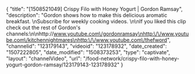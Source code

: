 {
    "title": "[1508521049] Crispy Filo with Honey Yogurt | Gordon Ramsay",
    "description": "Gordon shows how to make this delicious aromatic breakfast. \nSubscribe for weekly cooking videos. \n\nIf you liked this clip check out the rest of Gordon's channels:\n\nhttp:\/\/www.youtube.com\/gordonramsay\nhttp:\/\/www.youtube.com\/kitchennightmares\nhttp:\/\/www.youtube.com\/thefword",
    "channelid": "123179143",
    "videoid": "123178932",
    "date_created": "1507222805",
    "date_modified": "1508373253",
    "type": "captivate",
    "layout": "channelVideo",
    "url": "\/food-network\/crispy-filo-with-honey-yogurt-gordon-ramsay\/123179143-123178932"
}